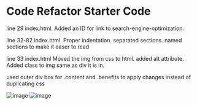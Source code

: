 # Code Refactor Starter Code

line 29 index.html.   Added an ID for link to search-engine-optimization.

line 32-82 index.html.  Proper indentation. separated sections.  named sections to make it easer to read

line 33 index.html  Moved the img from css to html.  added alt attribute.  Added class to img same as div it is in.


used outer div box for .content and .benefits to apply changes instead of duplicating css 

 
![image](https://user-images.githubusercontent.com/78326815/109404964-fcb45580-7930-11eb-895c-6757a88c7a14.png)
![image](https://user-images.githubusercontent.com/78326815/109404980-39804c80-7931-11eb-88c2-65e8a04be7e4.png)
